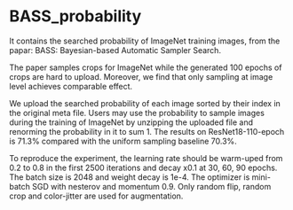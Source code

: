 # BASS_probability

It contains the searched probability of ImageNet training images, from the papar: BASS: Bayesian-based Automatic Sampler Search.

The paper samples crops for ImageNet while the generated 100 epochs of crops are hard to upload. Moreover, we find that only sampling at image level achieves comparable effect.

We upload the searched probability of each image sorted by their index in the original meta file. Users may use the probability to sample images during the training of ImageNet by unzipping the uploaded file and renorming the probability in it to sum 1. The results on ResNet18-110-epoch is 71.3% compared with the uniform sampling baseline 70.3%.

To reproduce the experiment, the learning rate should be warm-uped from 0.2 to 0.8 in the first 2500 iterations and decay x0.1 at 30, 60, 90 epochs. The batch size is 2048 and weight decay is 1e-4. The optimizer is mini-batch SGD with nesterov and momentum 0.9. Only random flip, random crop and color-jitter are used for augmentation.
